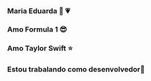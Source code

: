 ### Maria Eduarda 👋 :heartpulse:

### Amo Formula 1 :sunglasses:
### Amo Taylor Swift :star:
### Estou trabalando como desenvolvedor:speech_balloon:
